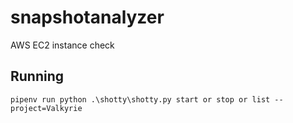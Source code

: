 # snapshotanalyzer
AWS EC2 instance check

## Running

`pipenv run python .\shotty\shotty.py start or stop or list --project=Valkyrie`
